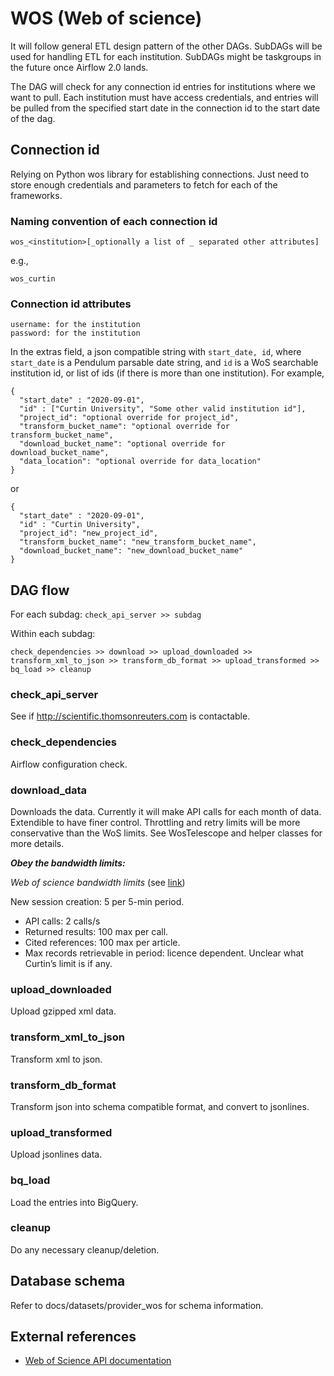 # WOS (Web of science)

It will follow general ETL design pattern of the other DAGs.  SubDAGs will be used for handling ETL for each
institution. SubDAGs might be taskgroups in the future once Airflow 2.0 lands.

The DAG will check for any connection id entries for institutions where we want to pull.  Each institution must have
access credentials, and entries will be pulled from the specified start date in the connection id to the start date of
the dag.


## Connection id

Relying on Python wos library for establishing connections. Just need to store enough credentials and parameters to
fetch for each of the frameworks.


### Naming convention of each connection id

```
wos_<institution>[_optionally a list of _ separated other attributes]
```
e.g.,
```
wos_curtin
```


### Connection id attributes
```
username: for the institution
password: for the institution
```

In the extras field, a json compatible string with ```start_date, id```, where ```start_date``` is a Pendulum parsable
date string, and ```id``` is a WoS searchable institution id, or list of ids (if there is more than one institution).
For example,

```
{
  "start_date" : "2020-09-01",
  "id" : ["Curtin University", "Some other valid institution id"],
  "project_id": "optional override for project_id",
  "transform_bucket_name": "optional override for transform_bucket_name",
  "download_bucket_name": "optional override for download_bucket_name",
  "data_location": "optional override for data_location"
}
```
or
```
{
  "start_date" : "2020-09-01",
  "id" : "Curtin University",
  "project_id": "new_project_id",
  "transform_bucket_name": "new_transform_bucket_name",
  "download_bucket_name": "new_download_bucket_name"
}
```

## DAG flow
For each subdag: ```check_api_server >> subdag```

Within each subdag:
```
check_dependencies >> download >> upload_downloaded >> transform_xml_to_json >> transform_db_format >> upload_transformed >> bq_load >> cleanup
```


### check_api_server

See if http://scientific.thomsonreuters.com is contactable.


### check_dependencies

Airflow configuration check.

### download_data

Downloads the data. Currently it will make API calls for each month of data. Extendible to have finer control.
Throttling and retry limits will be more conservative than the WoS limits.  See WosTelescope and helper classes for
more details.

***Obey the bandwidth limits:***

_Web of science bandwidth limits_ (see [link](http://help.incites.clarivate.com/wosWebServicesExpanded/bandwidthThrottlingGroup/bandwidthThrottling.html))

New session creation: 5 per 5-min period.
  * API calls: 2 calls/s
  * Returned results: 100 max per call.
  * Cited references: 100 max per article.
  * Max records retrievable in period: licence dependent. Unclear what Curtin’s limit is if any.


### upload_downloaded

Upload gzipped xml data.

### transform_xml_to_json

Transform xml to json.

### transform_db_format

Transform json into schema compatible format, and convert to jsonlines.

### upload_transformed

Upload jsonlines data.

### bq_load

Load the entries into BigQuery.

### cleanup

Do any necessary cleanup/deletion.

## Database schema

Refer to docs/datasets/provider_wos for schema information.

## External references
 * [Web of Science API documentation](http://help.incites.clarivate.com/wosWebServicesExpanded/WebServicesExpandedOverviewGroup/Introduction.html)
